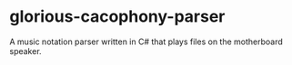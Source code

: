 # glorious-cacophony-parser
A music notation parser written in C# that plays files on the motherboard speaker.
